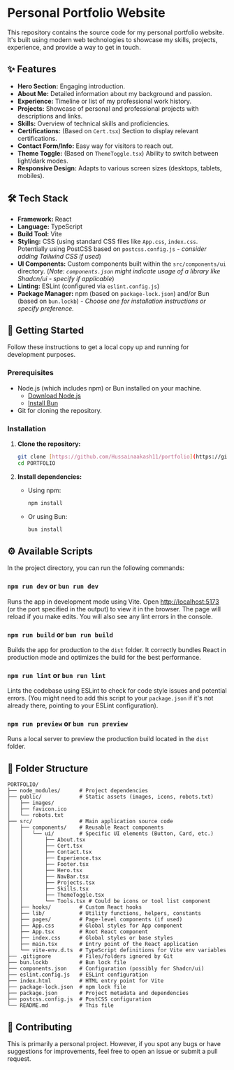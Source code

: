 # Personal Portfolio Website

This repository contains the source code for my personal portfolio website. It's built using modern web technologies to showcase my skills, projects, experience, and provide a way to get in touch.

## ✨ Features

* **Hero Section:** Engaging introduction.
* **About Me:** Detailed information about my background and passion.
* **Experience:** Timeline or list of my professional work history.
* **Projects:** Showcase of personal and professional projects with descriptions and links.
* **Skills:** Overview of technical skills and proficiencies.
* **Certifications:** (Based on `Cert.tsx`) Section to display relevant certifications.
* **Contact Form/Info:** Easy way for visitors to reach out.
* **Theme Toggle:** (Based on `ThemeToggle.tsx`) Ability to switch between light/dark modes.
* **Responsive Design:** Adapts to various screen sizes (desktops, tablets, mobiles).

## 🛠️ Tech Stack

* **Framework:** React
* **Language:** TypeScript
* **Build Tool:** Vite
* **Styling:** CSS (using standard CSS files like `App.css`, `index.css`. Potentially using PostCSS based on `postcss.config.js` - *consider adding Tailwind CSS if used*)
* **UI Components:** Custom components built within the `src/components/ui` directory. (*Note: `components.json` might indicate usage of a library like Shadcn/ui - specify if applicable*)
* **Linting:** ESLint (configured via `eslint.config.js`)
* **Package Manager:** npm (based on `package-lock.json`) and/or Bun (based on `bun.lockb`) - *Choose one for installation instructions or specify preference.*

## 🚀 Getting Started

Follow these instructions to get a local copy up and running for development purposes.

### Prerequisites

* Node.js (which includes npm) or Bun installed on your machine.
    * [Download Node.js](https://nodejs.org/)
    * [Install Bun](https://bun.sh/docs/installation)
* Git for cloning the repository.

### Installation

1.  **Clone the repository:**
    ```bash
    git clone [https://github.com/Hussainaakash11/portfolio](https://github.com/Hussainaakash11/PortfolioWebSite.git)
    cd PORTFOLIO
    ```

2.  **Install dependencies:**
    * Using npm:
        ```bash
        npm install
        ```
    * Or using Bun:
        ```bash
        bun install
        ```

## ⚙️ Available Scripts

In the project directory, you can run the following commands:

### `npm run dev` or `bun run dev`

Runs the app in development mode using Vite.
Open [http://localhost:5173](http://localhost:5173) (or the port specified in the output) to view it in the browser.
The page will reload if you make edits. You will also see any lint errors in the console.

### `npm run build` or `bun run build`

Builds the app for production to the `dist` folder.
It correctly bundles React in production mode and optimizes the build for the best performance.

### `npm run lint` or `bun run lint`

Lints the codebase using ESLint to check for code style issues and potential errors. (You might need to add this script to your `package.json` if it's not already there, pointing to your ESLint configuration).

### `npm run preview` or `bun run preview`

Runs a local server to preview the production build located in the `dist` folder.

## 📁 Folder Structure

```
PORTFOLIO/
├── node_modules/      # Project dependencies
├── public/            # Static assets (images, icons, robots.txt)
│   ├── images/
│   ├── favicon.ico
│   └── robots.txt
├── src/               # Main application source code
│   ├── components/    # Reusable React components
│   │   └── ui/        # Specific UI elements (Button, Card, etc.)
│   │       ├── About.tsx
│   │       ├── Cert.tsx
│   │       ├── Contact.tsx
│   │       ├── Experience.tsx
│   │       ├── Footer.tsx
│   │       ├── Hero.tsx
│   │       ├── NavBar.tsx
│   │       ├── Projects.tsx
│   │       ├── Skills.tsx
│   │       ├── ThemeToggle.tsx
│   │       └── Tools.tsx # Could be icons or tool list component
│   ├── hooks/         # Custom React hooks
│   ├── lib/           # Utility functions, helpers, constants
│   ├── pages/         # Page-level components (if used)
│   ├── App.css        # Global styles for App component
│   ├── App.tsx        # Root React component
│   ├── index.css      # Global styles or base styles
│   ├── main.tsx       # Entry point of the React application
│   └── vite-env.d.ts  # TypeScript definitions for Vite env variables
├── .gitignore         # Files/folders ignored by Git
├── bun.lockb          # Bun lock file
├── components.json    # Configuration (possibly for Shadcn/ui)
├── eslint.config.js   # ESLint configuration
├── index.html         # HTML entry point for Vite
├── package-lock.json  # npm lock file
├── package.json       # Project metadata and dependencies
├── postcss.config.js  # PostCSS configuration
└── README.md          # This file
```

## 🤝 Contributing

This is primarily a personal project. However, if you spot any bugs or have suggestions for improvements, feel free to open an issue or submit a pull request.
```# portfolio
